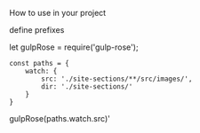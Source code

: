 How to use in your project

define prefixes

let gulpRose = require('gulp-rose');

```
const paths = {
    watch: {
        src: './site-sections/**/src/images/',
        dir: './site-sections/'
    }
}
```
gulpRose(paths.watch.src)'
